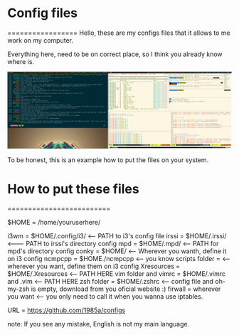 # Config files
=================
Hello, these are my configs files that it allows to me work on my computer.

Everything here, need to be on correct place, so I think you already know where is.

[![screenshot1](picture/seventh.png?raw=true)](picture/seventh.png?raw=true)


To be honest, this is an example how to put the files on your system.

# How to put these files
=========================

$HOME = /home/youruserhere/

i3wm = $HOME/.config/i3/    <-- PATH to i3's config file
irssi = $HOME/.irssi/    <--- PATH to irssi's directory config 
mpd = $HOME/.mpd/  <-- PATH for mpd's directory config
conky = $HOME/ <-- Wherever you wanth, define it on i3 config
ncmpcpp = $HOME./ncmpcpp <-- you know
scripts folder = <-- wherever you want, define them on i3 config
Xresources = $HOME/.Xresources <-- PATH HERE
vim folder and vimrc = $HOME/.vimrc and .vim <-- PATH HERE
zsh folder = $HOME/.zshrc <-- config file and oh-my-zsh is empty, download from you oficial website :)
firwall = wherever you want <-- you only need to call it when you wanna use iptables.

URL = https://github.com/1985a/configs

note: If you see any mistake, English is not my main language.
